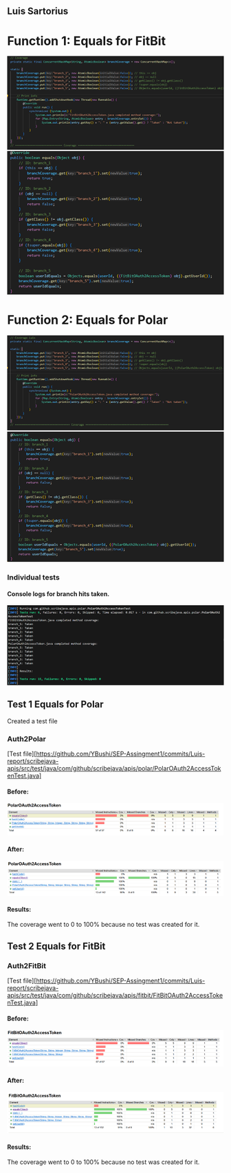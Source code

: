 ﻿## Luis Sartorius
# **Function 1: Equals for FitBit**
![Modified code for Fitbit](/Luis-images/image-12.png)
![Modified code for Fitbit](/Luis-images/image-13.png)

# **Function 2: Equals for Polar**
![Modified code for Polar](/Luis-images/image-8.png)
![Modified code for Polar](/Luis-images/image-9.png)


### Individual tests

#### Console logs for branch hits taken.
![Print results for Auth2](/Luis-images/image-5.png)

## Test 1 Equals for Polar
Created a test file
### Auth2Polar
[Test file][https://github.com/YBushi/SEP-Assingment1/commits/Luis-report/scribejava-apis/src/test/java/com/github/scribejava/apis/polar/PolarOAuth2AccessTokenTest.java]
#### Before:
![Polar coverage before](/Luis-images/image-7.png)
#### After:
![Polar coverage after](/Luis-images/image-6.png)

#### Results:
The coverage went to 0 to 100% because no test was created for it.


## Test 2 Equals for FitBit

### Auth2FitBit
[Test file][https://github.com/YBushi/SEP-Assingment1/commits/Luis-report/scribejava-apis/src/test/java/com/github/scribejava/apis/fitbit/FitBitOAuth2AccessTokenTest.java]
#### Before:
![FitBit coverage before](/Luis-images/image-11.png)
#### After:
![FitBit coverage after](/Luis-images/image-10.png)

#### Results:
The coverage went to 0 to 100% because no test was created for it.









